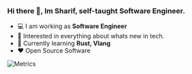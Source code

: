 ### Hi there 👋, Im Sharif, self-taught Software Engineer. 

-  :computer: I am working as **Software Engineer**
-  :monocle_face: Interested in everything about whats new in tech.
-  :seedling: Currently learning **Rust, Vlang**
-  :heart: Open Source Software

![Metrics](https://metrics.lecoq.io/SharifClick?template=classic&base=header%2C%20activity%2C%20community%2C%20repositories%2C%20metadata&base.indepth=false&base.hireable=false&config.timezone=Asia%2FDhaka)
